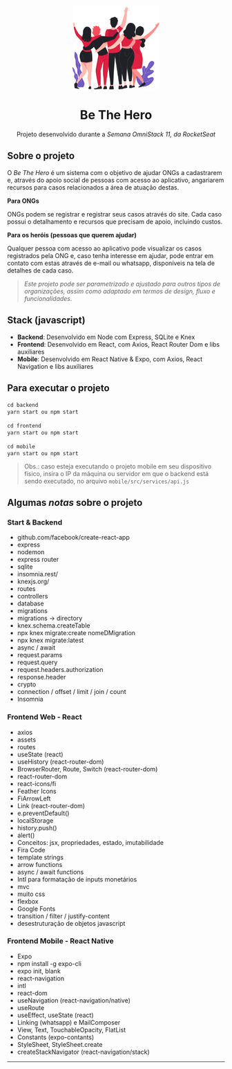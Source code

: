 <p align="center"><img src="frontend/src/assets/heroes.png" width="40%"/></p>

<h1 align="center">Be The Hero</h1>
<p align="center">Projeto desenvolvido durante a <i>Semana OmniStack 11, da RocketSeat</i></p>


## Sobre o projeto

O *Be The Hero* é um sistema com o objetivo de ajudar ONGs a cadastrarem e, através do apoio social de pessoas com acesso ao aplicativo, angariarem recursos para casos relacionados a área de atuação destas.

**Para ONGs**

ONGs podem se registrar e registrar seus casos através do site. Cada caso possui o detalhamento e recursos que precisam de apoio, incluindo custos.

**Para os heróis (pessoas que querem ajudar)**

Qualquer pessoa com acesso ao aplicativo pode visualizar os casos registrados pela ONG e, caso tenha interesse em ajudar, pode entrar em contato com estas através de e-mail ou whatsapp, disponíveis na tela de detalhes de cada caso.

> *Este projeto pode ser parametrizado e ajustado para outros tipos de organizações, assim como adaptado em termos de design, fluxo e funcionalidades.*

## Stack (javascript)

- **Backend**: Desenvolvido em Node com Express, SQLite e Knex
- **Frontend**: Desenvolvido em React, com Axios, React Router Dom e libs auxiliares
- **Mobile**: Desenvolvido em React Native & Expo, com Axios, React Navigation e libs auxiliares

## Para executar o projeto
```
cd backend
yarn start ou npm start

cd frontend
yarn start ou npm start

cd mobile 
yarn start ou npm start

```
> Obs.: caso esteja executando o projeto mobile em seu dispositivo físico, insira o IP da máquina ou servidor em que o backend está sendo executado, no arquivo `mobile/src/services/api.js` 

## Algumas *notas* sobre o projeto

### Start & Backend
- github.com/facebook/create-react-app
- express
- nodemon
- express router
- sqlite
- insomnia.rest/
- knexjs.org/
- routes
- controllers
- database
- migrations
- migrations -> directory
- knex.schema.createTable
- npx knex migrate:create nomeDMigration
- npx knex migrate:latest
- async / await
- request.params
- request.query
- request.headers.authorization
- response.header
- crypto
- connection / offset / limit / join / count
- Insomnia


### Frontend Web - React
- axios
- assets
- routes
- useState (react)
- useHistory (react-router-dom)
- BrowserRouter, Route, Switch (react-router-dom)
- react-router-dom
- react-icons/fi
- Feather Icons
- FiArrowLeft
- Link (react-router-dom)
- e.preventDefault()
- localStorage
- history.push()
- alert()
- Conceitos: jsx, propriedades, estado, imutabilidade
- Fira Code
- template strings
- arrow functions
- async / await functions
- Intl para formatação de inputs monetários
- mvc
- muito css
- flexbox
- Google Fonts
- transition / filter / justify-content
- desestruturação de objetos javascript

### Frontend Mobile - React Native
- Expo
- npm install -g expo-cli
- expo init, blank
- react-navigation
- intl
- react-dom
- useNavigation (react-navigation/native)
- useRoute
- useEffect, useState (react)
- Linking (whatsapp) e MailComposer
- View, Text, TouchableOpacity, FlatList
- Constants (expo-contants)
- StyleSheet, StyleSheet.create
- createStackNavigator (react-navigation/stack)

------------